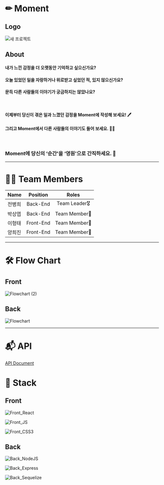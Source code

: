 # ✏ Moment

## Logo

![새 프로젝트](https://user-images.githubusercontent.com/79839230/131764676-0840134f-0625-4546-bdc2-537d26c25dc8.jpg)

## About

#### 내가 느낀 감정을 더 오랫동안 기억하고 싶으신가요?

#### 오늘 있었던 일을 자랑하거나 위로받고 싶었던 적, 있지 않으신가요?

#### 문득 다른 사람들의 이야기가 궁금하지는 않았나요?

<br />

#### 이제부터 당신이 겪은 일과 느꼈던 감정을 Moment에 작성해 보세요! 🖊

#### 그리고 Moment에서 다른 사람들의 이야기도 들어 보세요. 👂🏻

<br />

### Moment에 당신의 ‘순간'을 ‘영원'으로 간직하세요. 📖

***

# 🙌🏻 Team Members

| Name     | Position | Roles     |
| :---        |    :----:   |          :---: |
| 전병희   | Back-End       | Team Leader🎖   |
| 박상엽   | Back-End       | Team Member🏅   |
| 이형태   | Front-End      | Team Member🏅   |
| 양희진   | Front-End      | Team Member🏅   |

***

# 🛠 Flow Chart

## Front

![Flowchart (2)](https://user-images.githubusercontent.com/79839230/131773715-b1d9d297-8fea-4f4f-a34f-3abc777e0bbf.jpg)

## Back

![Flowchart](https://user-images.githubusercontent.com/79839230/131772731-460e4e53-208e-4a3d-9c25-4000b13b3240.jpg)

***

# 📬 API

[API Document](https://github.com/codestates/Moment/wiki/API-Document)

# 🎯 Stack

## Front

![Front_React](https://img.shields.io/badge/FRONT-REACT-blue?style=for-the-badge&logo=react)

![Front_JS](https://img.shields.io/badge/FRONT-JAVASCRIPT-yellow?style=for-the-badge&logo=javascript)

![Front_CSS3](https://img.shields.io/badge/FRONT-CSS3-pink?style=for-the-badge&logo=CSS3)

## Back

![Back_NodeJS](https://img.shields.io/badge/BACK-NODE.JS-green?style=for-the-badge&logo=node.js)

![Back_Express](https://img.shields.io/badge/BACK-EXPRESS-white?style=for-the-badge&logo=express)

![Back_Sequelize](https://img.shields.io/badge/BACK-Sequelize-skyblue?style=for-the-badge&logo=Sequelize)
